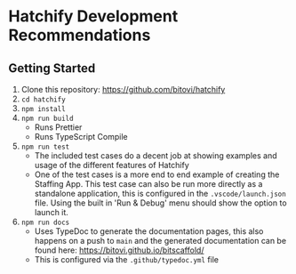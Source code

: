 # Hatchify Development Recommendations

## Getting Started

1. Clone this repository: https://github.com/bitovi/hatchify
2. `cd hatchify`
3. `npm install`
4. `npm run build`
   - Runs Prettier
   - Runs TypeScript Compile
5. `npm run test`
   - The included test cases do a decent job at showing examples and usage of the different features of Hatchify
   - One of the test cases is a more end to end example of creating the Staffing App. This test case can also be run more directly as a standalone application, this is configured in the `.vscode/launch.json` file. Using the built in 'Run & Debug' menu should show the option to launch it.
6. `npm run docs`
   - Uses TypeDoc to generate the documentation pages, this also happens on a push to `main` and the generated documentation can be found here: https://bitovi.github.io/bitscaffold/
   - This is configured via the `.github/typedoc.yml` file

